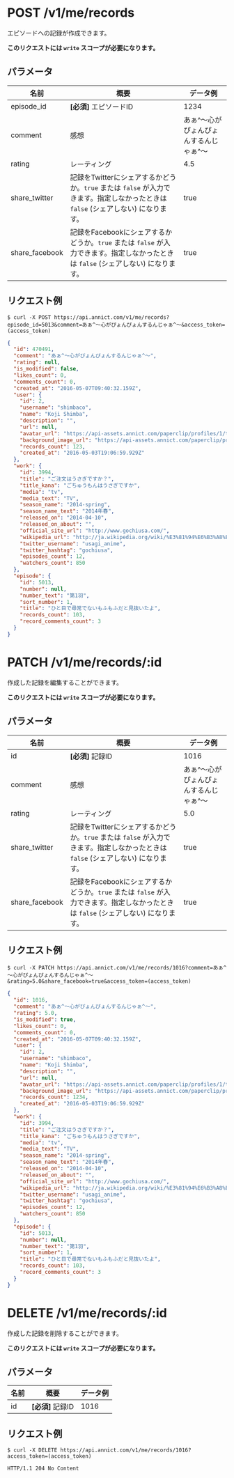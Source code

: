# POST /v1/me/records

エピソードへの記録が作成できます。

**このリクエストには `write` スコープが必要になります。**

## パラメータ

| 名前 | 概要 | データ例 |
| --- | --- | --- |
| episode_id | **[必須]** エピソードID | 1234 |
| comment | 感想 | あぁ^～心がぴょんぴょんするんじゃぁ^～ |
| rating | レーティング | 4.5 |
| share_twitter | 記録をTwitterにシェアするかどうか。`true` または `false` が入力できます。指定しなかったときは `false` (シェアしない) になります。 | true |
| share_facebook | 記録をFacebookにシェアするかどうか。`true` または `false` が入力できます。指定しなかったときは `false` (シェアしない) になります。 | true |


## リクエスト例

```
$ curl -X POST https://api.annict.com/v1/me/records?episode_id=5013&comment=あぁ^～心がぴょんぴょんするんじゃぁ^～&access_token=(access_token)
```

```json
{
  "id": 470491,
  "comment": "あぁ^～心がぴょんぴょんするんじゃぁ^～",
  "rating": null,
  "is_modified": false,
  "likes_count": 0,
  "comments_count": 0,
  "created_at": "2016-05-07T09:40:32.159Z",
  "user": {
    "id": 2,
    "username": "shimbaco",
    "name": "Koji Shimba",
    "description": "",
    "url": null,
    "avatar_url": "https://api-assets.annict.com/paperclip/profiles/1/tombo_avatars/master/d8af7adc8122c96ba7639218fd8b5ede332d42f2.jpg?1431357292",
    "background_image_url": "https://api-assets.annict.com/paperclip/profiles/1/tombo_background_images/master/ee15d577fb2f2d61bdaf700cfab894b286a5762d.jpg?1486753229",
    "records_count": 123,
    "created_at": "2016-05-03T19:06:59.929Z"
  },
  "work": {
    "id": 3994,
    "title": "ご注文はうさぎですか？",
    "title_kana": "ごちゅうもんはうさぎですか",
    "media": "tv",
    "media_text": "TV",
    "season_name": "2014-spring",
    "season_name_text": "2014年春",
    "released_on": "2014-04-10",
    "released_on_about": "",
    "official_site_url": "http://www.gochiusa.com/",
    "wikipedia_url": "http://ja.wikipedia.org/wiki/%E3%81%94%E6%B3%A8%E6%96%87%E3%81%AF%E3%81%86%E3%81%95%E3%81%8E%E3%81%A7%E3%81%99%E3%81%8B%3F#.E3.83.86.E3.83.AC.E3.83.93.E3.82.A2.E3.83.8B.E3.83.A1",
    "twitter_username": "usagi_anime",
    "twitter_hashtag": "gochiusa",
    "episodes_count": 12,
    "watchers_count": 850
  },
  "episode": {
    "id": 5013,
    "number": null,
    "number_text": "第1羽",
    "sort_number": 1,
    "title": "ひと目で尋常でないもふもふだと見抜いたよ",
    "records_count": 103,
    "record_comments_count": 3
  }
}
```


# PATCH /v1/me/records/:id

作成した記録を編集することができます。

**このリクエストには `write` スコープが必要になります。**

## パラメータ

| 名前 | 概要 | データ例 |
| --- | --- | --- |
| id | **[必須]** 記録ID | 1016 |
| comment | 感想 | あぁ^～心がぴょんぴょんするんじゃぁ^～ |
| rating | レーティング | 5.0 |
| share_twitter | 記録をTwitterにシェアするかどうか。`true` または `false` が入力できます。指定しなかったときは `false` (シェアしない) になります。 | true |
| share_facebook | 記録をFacebookにシェアするかどうか。`true` または `false` が入力できます。指定しなかったときは `false` (シェアしない) になります。 | true |


## リクエスト例

```
$ curl -X PATCH https://api.annict.com/v1/me/records/1016?comment=あぁ^～心がぴょんぴょんするんじゃぁ^～&rating=5.0&share_facebook=true&access_token=(access_token)
```

```json
{
  "id": 1016,
  "comment": "あぁ^～心がぴょんぴょんするんじゃぁ^～",
  "rating": 5.0,
  "is_modified": true,
  "likes_count": 0,
  "comments_count": 0,
  "created_at": "2016-05-07T09:40:32.159Z",
  "user": {
    "id": 2,
    "username": "shimbaco",
    "name": "Koji Shimba",
    "description": "",
    "url": null,
    "avatar_url": "https://api-assets.annict.com/paperclip/profiles/1/tombo_avatars/master/d8af7adc8122c96ba7639218fd8b5ede332d42f2.jpg?1431357292",
    "background_image_url": "https://api-assets.annict.com/paperclip/profiles/1/tombo_background_images/master/ee15d577fb2f2d61bdaf700cfab894b286a5762d.jpg?1486753229",
    "records_count": 1234,
    "created_at": "2016-05-03T19:06:59.929Z"
  },
  "work": {
    "id": 3994,
    "title": "ご注文はうさぎですか？",
    "title_kana": "ごちゅうもんはうさぎですか",
    "media": "tv",
    "media_text": "TV",
    "season_name": "2014-spring",
    "season_name_text": "2014年春",
    "released_on": "2014-04-10",
    "released_on_about": "",
    "official_site_url": "http://www.gochiusa.com/",
    "wikipedia_url": "http://ja.wikipedia.org/wiki/%E3%81%94%E6%B3%A8%E6%96%87%E3%81%AF%E3%81%86%E3%81%95%E3%81%8E%E3%81%A7%E3%81%99%E3%81%8B%3F#.E3.83.86.E3.83.AC.E3.83.93.E3.82.A2.E3.83.8B.E3.83.A1",
    "twitter_username": "usagi_anime",
    "twitter_hashtag": "gochiusa",
    "episodes_count": 12,
    "watchers_count": 850
  },
  "episode": {
    "id": 5013,
    "number": null,
    "number_text": "第1羽",
    "sort_number": 1,
    "title": "ひと目で尋常でないもふもふだと見抜いたよ",
    "records_count": 103,
    "record_comments_count": 3
  }
}
```


# DELETE /v1/me/records/:id

作成した記録を削除することができます。

**このリクエストには `write` スコープが必要になります。**

## パラメータ

| 名前 | 概要 | データ例 |
| --- | --- | --- |
| id | **[必須]** 記録ID | 1016 |


## リクエスト例

```
$ curl -X DELETE https://api.annict.com/v1/me/records/1016?access_token=(access_token)
```

```
HTTP/1.1 204 No Content
```
